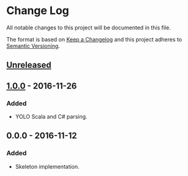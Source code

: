 # Change Log
All notable changes to this project will be documented in this file.

The format is based on [Keep a Changelog](http://keepachangelog.com/) 
and this project adheres to [Semantic Versioning](http://semver.org/).

## [Unreleased]

## [1.0.0] - 2016-11-26
### Added
- YOLO Scala and C# parsing.

## 0.0.0 - 2016-11-12
### Added
- Skeleton implementation.

[Unreleased]: https://github.com/ndkrempel/spatialos-check-components/compare/v1.0.0...HEAD
[1.0.0]: https://github.com/ndkrempel/spatialos-check-components/compare/v0.0.0...1.0.0
